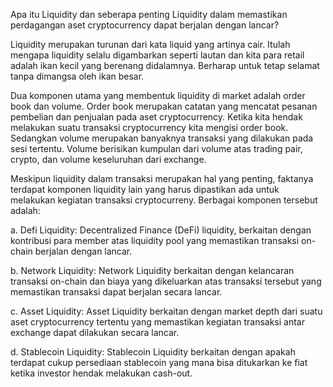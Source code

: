 Apa itu Liquidity dan seberapa penting Liquidity dalam memastikan perdagangan aset cryptocurrency dapat berjalan dengan lancar?

Liquidity merupakan turunan dari kata liquid yang artinya cair. Itulah mengapa liquidity selalu digambarkan seperti lautan dan kita para retail adalah ikan kecil yang berenang didalamnya. Berharap untuk tetap selamat tanpa dimangsa oleh ikan besar.

Dua komponen utama yang membentuk liquidity di market adalah order book dan volume. Order book merupakan catatan yang mencatat pesanan pembelian dan penjualan pada aset cryptocurrency. Ketika kita hendak melakukan suatu transaksi cryptocurrency kita mengisi order book. Sedangkan volume merupakan banyaknya transaksi yang dilakukan pada sesi tertentu. Volume berisikan kumpulan dari volume atas trading pair, crypto, dan volume keseluruhan dari exchange.

Meskipun liquidity dalam transaksi merupakan hal yang penting, faktanya terdapat komponen liquidity lain yang harus dipastikan ada untuk melakukan kegiatan transaksi cryptocurreny. Berbagai komponen tersebut adalah:

a. Defi Liquidity: Decentralized Finance (DeFi) liquidity, berkaitan dengan kontribusi para member atas liquidity pool yang memastikan transaksi on-chain berjalan dengan lancar.

b. Network Liquidity: Network Liquidity berkaitan dengan kelancaran transaksi on-chain dan biaya yang dikeluarkan atas transaksi tersebut yang memastikan transaksi dapat berjalan secara lancar.

c. Asset Liquidity: Asset Liquidity berkaitan dengan market depth dari suatu aset cryptocurrency tertentu yang memastikan kegiatan transaksi antar exchange dapat dilakukan secara lancar.

d. Stablecoin Liquidity: Stablecoin Liquidity berkaitan dengan apakah terdapat cukup persediaan stablecoin yang mana bisa ditukarkan ke fiat ketika investor hendak melakukan cash-out.

